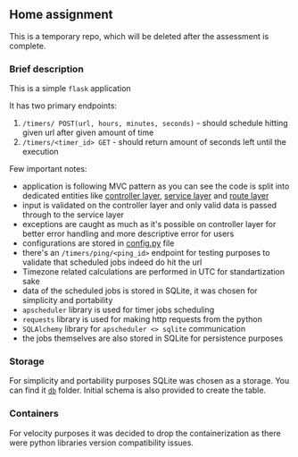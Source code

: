 ## Home assignment

This is a temporary repo, which will be deleted after the assessment is complete.

### Brief description

This is a simple `flask` application

It has two primary endpoints:
1) `/timers/ POST(url, hours, minutes, seconds)` - should schedule hitting given url after given amount of time
2) `/timers/<timer_id> GET` - should return amount of seconds left until the execution

Few important notes:

- application is following MVC pattern as you can see the code is split into dedicated entities like [controller layer](controllers/timers_controller.py), [service layer](services) and [route layer](routes/blueprint.py)
- input is validated on the controller layer and only valid data is passed through to the service layer
- exceptions are caught as much as it's possible on controller layer for better error handling and more descriptive error for users
- configurations are stored in [config.py](config.py) file
- there's an `/timers/ping/<ping_id>` endpoint for testing purposes to validate that scheduled jobs indeed do hit the url
- Timezone related calculations are performed in UTC for standartization sake
- data of the scheduled jobs is stored in SQLite, it was chosen for simplicity and portability
- `apscheduler` library is used for timer jobs scheduling
- `requests` library is used for making http requests from the python
- `SQLAlchemy` library for `apscheduler <> sqlite` communication
- the jobs themselves are also stored in SQLite for persistence purposes

### Storage

For simplicity and portability purposes SQLite was chosen as a storage. You can find it [`db`](db) folder. Initial schema is also provided to create the table.


### Containers

For velocity purposes it was decided to drop the containerization as there were python libraries version compatibility issues.
